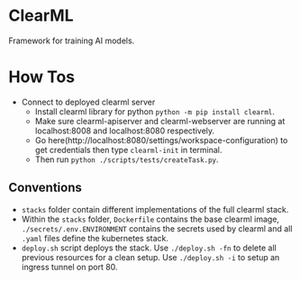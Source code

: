 # ClearML
Framework for training AI models.

# How Tos
* Connect to deployed clearml server
    - Install clearml library for python `python -m pip install clearml`.
    - Make sure clearml-apiserver and clearml-webserver are running at localhost:8008 and localhost:8080 respectively.
    - Go here(http://localhost:8080/settings/workspace-configuration) to get credentials then type `clearml-init` in terminal.
    - Then run `python ./scripts/tests/createTask.py`.

## Conventions
- `stacks` folder contain different implementations of the full clearml stack.
- Within the `stacks` folder, `Dockerfile` contains the base clearml image, `./secrets/.env.ENVIRONMENT` contains the secrets used by clearml and all `.yaml` files define the kubernetes stack.
- `deploy.sh` script deploys the stack. Use `./deploy.sh -fn` to delete all previous resources for a clean setup. Use `./deploy.sh -i` to setup an ingress tunnel on port 80.